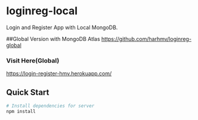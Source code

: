 # loginreg-local
Login and Register App with Local MongoDB.

##Global Version with MongoDB Atlas
https://github.com/harhmv/loginreg-global

### Visit Here(Global)
https://login-register-hmv.herokuapp.com/

## Quick Start

```bash
# Install dependencies for server
npm install
```
